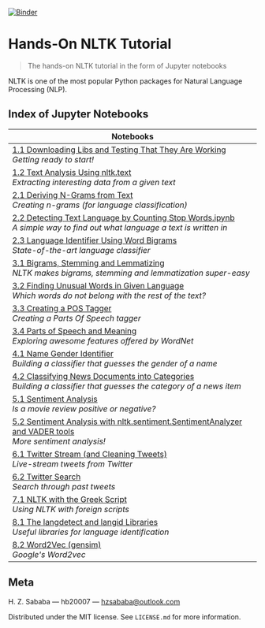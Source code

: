 [![Binder](https://mybinder.org/badge.svg)](https://mybinder.org/v2/gh/hb20007/hands-on-nltk-tutorial/master)

# Hands-On NLTK Tutorial
> The hands-on NLTK tutorial in the form of Jupyter notebooks

NLTK is one of the most popular Python packages for Natural Language Processing (NLP).

## Index of Jupyter Notebooks
|Notebooks|
|---|
|[1.1 Downloading Libs and Testing That They Are Working](https://github.com/hb20007/hands-on-nltk-tutorial/blob/master/1-1-Downloading-Libs-and-Testing-That-They-Are-Working.ipynb)<br>*Getting ready to start!*|
|[1.2 Text Analysis Using nltk.text](https://github.com/hb20007/hands-on-nltk-tutorial/blob/master/1-2-Text-Analysis-Using-nltk.text.ipynb)<br>*Extracting interesting data from a given text*|
|[2.1 Deriving N-Grams from Text](https://github.com/hb20007/hands-on-nltk-tutorial/blob/master/2-1-Deriving-N-Grams-from-Text.ipynb)<br>*Creating n-grams (for language classification)*|
|[2.2 Detecting Text Language by Counting Stop Words.ipynb](https://github.com/hb20007/hands-on-nltk-tutorial/blob/master/2-2-Detecting-Text-Language-by-Counting-Stop-Words.ipynb)<br>*A simple way to find out what language a text is written in*|
|[2.3 Language Identifier Using Word Bigrams](https://github.com/hb20007/hands-on-nltk-tutorial/blob/master/2-3-Language-Identifier-Using-Word-Bigrams.ipynb)<br>*State-of-the-art language classifier*|
|[3.1 Bigrams, Stemming and Lemmatizing](https://github.com/hb20007/hands-on-nltk-tutorial/blob/master/3-1-Bigrams-Stemming-and-Lemmatizing.ipynb)<br>*NLTK makes bigrams, stemming and lemmatization super-easy*|
|[3.2 Finding Unusual Words in Given Language](https://github.com/hb20007/hands-on-nltk-tutorial/blob/master/3-2-Finding-Unusual-Words-in-Given-Language.ipynb)<br>*Which words do not belong with the rest of the text?*|
|[3.3 Creating a POS Tagger](https://github.com/hb20007/hands-on-nltk-tutorial/blob/master/3-3-Creating-a-POS-Tagger.ipynb)<br>*Creating a Parts Of Speech tagger*|
|[3.4 Parts of Speech and Meaning](https://github.com/hb20007/hands-on-nltk-tutorial/blob/master/3-4-Parts-of-Speech-and-Meaning.ipynb)<br>*Exploring awesome features offered by WordNet*|
|[4.1 Name Gender Identifier](https://github.com/hb20007/hands-on-nltk-tutorial/blob/master/4-1-Name-Gender-Identifier.ipynb)<br>*Building a classifier that guesses the gender of a name*|
|[4.2 Classifying News Documents into Categories](https://github.com/hb20007/hands-on-nltk-tutorial/blob/master/4-2-Classifying-News-Documents-into-Categories.ipynb)<br>*Building a classifier that guesses the category of a news item*|
|[5.1 Sentiment Analysis](https://github.com/hb20007/hands-on-nltk-tutorial/blob/master/5-1-Sentiment-Analysis.ipynb)<br>*Is a movie review positive or negative?*|
|[5.2 Sentiment Analysis with nltk.sentiment.SentimentAnalyzer and VADER tools](https://github.com/hb20007/hands-on-nltk-tutorial/blob/master/5-2-Sentiment-Analysis-with-nltk.sentiment.SentimentAnalyzer-and-VADER-tools.ipynb)<br>*More sentiment analysis!*|
|[6.1 Twitter Stream (and Cleaning Tweets)](https://github.com/hb20007/hands-on-nltk-tutorial/blob/master/6-1-Twitter-Stream-and-Cleaning-Tweets.ipynb)<br>*Live-stream tweets from Twitter*|
|[6.2 Twitter Search](https://github.com/hb20007/hands-on-nltk-tutorial/blob/master/6-2-Twitter-Search.ipynb)<br>*Search through past tweets*|
|[7.1 NLTK with the Greek Script](https://github.com/hb20007/hands-on-nltk-tutorial/blob/master/7-1-NLTK-with-the-Greek-Script.ipynb)<br>*Using NLTK with foreign scripts*|
|[8.1 The langdetect and langid Libraries](https://github.com/hb20007/hands-on-nltk-tutorial/blob/master/8-1-The-langdetect-and-langid-Libraries.ipynb)<br>*Useful libraries for language identification*|
|[8.2 Word2Vec (gensim)](https://github.com/hb20007/hands-on-nltk-tutorial/blob/master/8-2-Word2vec-(gensim))<br>*Google's Word2vec*|

## Meta
H. Z. Sababa — hb20007 — hzsababa@outlook.com

Distributed under the MIT license. See `LICENSE.md` for more information.